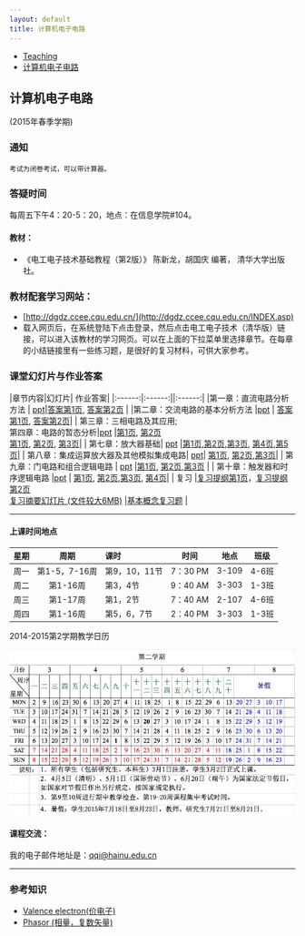 ```yaml
---
layout: default
title: 计算机电子电路
---
```


<ul class="breadcrumb">
<li><a href="/teaching/">Teaching</a> <span class="divider"></span></li>
<li><a href="/teaching/Electronics/">计算机电子电路</a> <span class="divider"></span></li> 
</ul>

## 计算机电子电路 
(2015年春季学期)

### 通知

	考试为闭卷考试，可以带计算器。

### 答疑时间

每周五下午4：20-5：20，地点：在信息学院#104。

#### 教材：

* 《电工电子技术基础教程（第2版）》 陈新龙，胡国庆 编著， 清华大学出版社。

### 教材配套学习网站：

* [http://dgdz.ccee.cqu.edu.cn/](http://dgdz.ccee.cqu.edu.cn/INDEX.asp)
* 载入网页后，在系统登陆下点击登录，然后点击电工电子技术（清华版）链接，可以进入该教材的学习网页。可以在上面的下拉菜单里选择章节。在每章的小结链接里有一些练习题，是很好的复习材料，可供大家参考。

### 课堂幻灯片与作业答案

|章节内容|幻灯片| 作业答案|
|:------:|:------:||:------:|
|第一章：直流电路分析方法	| [ppt](第1章.ppt)|[答案第1页](HW1_sol_1.JPG), [答案第2页](HW1_sol_2.JPG) |
|第二章：交流电路的基本分析方法	|[ppt](第2章.ppt) | [答案第1页](HW2_sol_1.JPG), [答案第2页](HW2_sol_2.JPG)|
| 第三章：三相电路及其应用; <br> 第四章：电路的暂态分析|[ppt](第3章.ppt) |[第1页](ch3-hw-sol_1.JPG), [第2页](ch3-hw-sol_2.JPG)<br> [第1页](ch4-hw-sol_1.JPG), [第2页](ch4-hw-sol_2.JPG), [第3页](ch4-hw-sol_3.JPG)|
| 第七章：放大器基础| [ppt](第5章.ppt)	|[第1页](ch7-hw-sol_1.JPG),[第2页](ch7-hw-sol_2.JPG),[第3页](ch7-hw-sol_3.JPG), [第4页](ch7-hw-sol_4.JPG),[第5页](ch7-hw-sol_5.JPG)|
| 第八章：集成运算放大器及其他模拟集成电路| [ppt](第6章.ppt)| [第1页](ch8-hw-sol_1.JPG), [第2页](ch8-hw-sol_2.JPG),[第3页](ch8-hw-sol_3.JPG)|
| 第九章：门电路和组合逻辑电路 | [ppt](第7章.ppt) 	|[第1页](ch9-hw-sol_1.JPG), [第2页](ch9-hw-sol_2.JPG),[第3页](ch9-hw-sol_3.JPG) |
| 第十章：触发器和时序逻辑电路	|[ppt](第8章.ppt) | [第1页](ch10-hw-sol_1.JPG), [第2页](ch10-hw-sol_2.JPG),[第3页](ch10-hw-sol_3.JPG), [第4页](ch10-hw-sol_4.JPG)|
| 复习	|[复习提纲第1页](review-outline_1.JPG)，[复习提纲第2页](review-outline_2.JPG) <br> [复习摘要幻灯片 (文件较大6MB)](Review.ppt) |[基本概念复习题](review2.ppt) |

-------

#### 上课时间地点

| 星期   | 周期  | 课时|时间| 地点| 班级 |
|:---------:|:-------:|:---------|:--------:|:--------:|:--------:|
|周一 | 	第1-5，7-16周|第9，10，11节  | 7：30 PM  | 3-109   | 4-6班 |
|周二 | 	第1-16周		|第3，4节  | 9：40 AM  | 3-303   |1-3班 |
|周三 | 	第1-17周		|第1，2节  | 7：40 AM  | 2-107   |4-6班 |
|周四 | 	第1-16周		|第5，6，7节  | 2：40 PM  | 3-303   |1-3班 |

2014-2015第2学期教学日历

![2014-2015第2学期教学日历](images/agenda_2014-2015_2.png)


<!--
#### 教学内容学时分配

|教学章节|课时|
|:------:|:------:|
|第一章：直流电路分析方法	| 15|
|第二章：交流电路的基本分析方法	| 8| 
| 第三章：三相电路及其应用; 第四章：电路的暂态分析| 8 | 
| 第七章：放大器基础| 	8| 
| 第八章：集成运算放大器及其他模拟集成电路| 	8| 
| 第九章：门电路和组合逻辑电路 | 	12| 
| 第十章：触发器和时序逻辑电路	| 12| 
| 第十一章：大规模集成电路	| 7| 
| 总结和复习	| 2| 
| 合    计	|  80| 

-->


#### 课程交流：
我的电子邮件地址是：qqi@hainu.edu.cn

------

### 参考知识

* [Valence electron(价电子)](http://en.wikipedia.org/wiki/Valence_electron)
* [Phasor (相量，复数矢量)](http://en.wikipedia.org/wiki/Phasor)